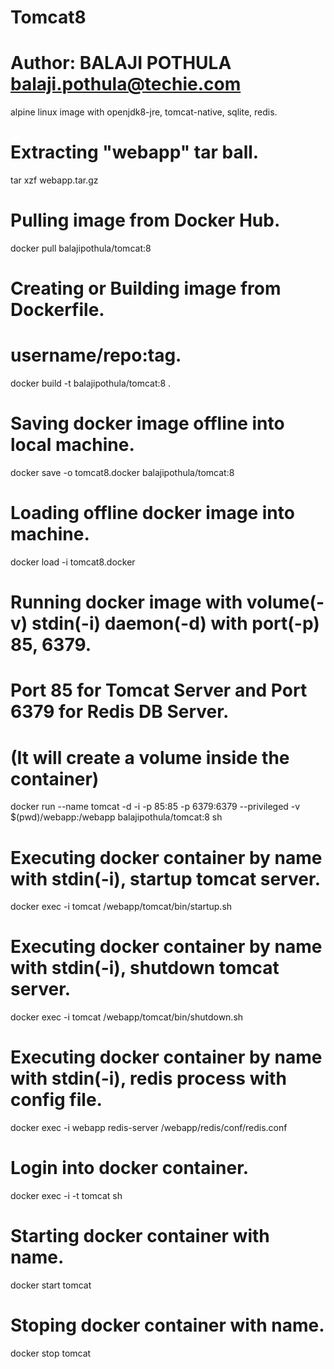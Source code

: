 # Tomcat8
# Author: BALAJI POTHULA <balaji.pothula@techie.com>

alpine linux image with openjdk8-jre, tomcat-native, sqlite, redis.

# Extracting "webapp" tar ball.
tar xzf webapp.tar.gz

# Pulling image from Docker Hub.
docker pull balajipothula/tomcat:8

# Creating or Building image from Dockerfile.
# username/repo:tag.
docker build -t balajipothula/tomcat:8 .

# Saving docker image offline into local machine.
docker save -o tomcat8.docker balajipothula/tomcat:8

# Loading offline docker image into machine.
docker load -i tomcat8.docker

# Running docker image with volume(-v) stdin(-i) daemon(-d) with port(-p) 85, 6379.
# Port 85 for Tomcat Server and Port 6379 for Redis DB Server.
# (It will create a volume inside the container)
docker run --name tomcat -d -i -p 85:85 -p 6379:6379 --privileged -v $(pwd)/webapp:/webapp balajipothula/tomcat:8 sh

# Executing docker container by name with stdin(-i), startup  tomcat server.
docker exec -i tomcat /webapp/tomcat/bin/startup.sh

# Executing docker container by name with stdin(-i), shutdown tomcat server.
docker exec -i tomcat /webapp/tomcat/bin/shutdown.sh

# Executing docker container by name with stdin(-i), redis process with config file. 
docker exec -i webapp redis-server /webapp/redis/conf/redis.conf

# Login into docker container.
docker exec -i -t tomcat sh

# Starting docker container with name.
docker start tomcat

# Stoping  docker container with name.
docker stop tomcat
